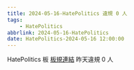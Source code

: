 ```yaml
---
title: 2024-05-16-HatePolitics 違規 0 人
tags:
    - HatePolitics
abbrlink: 2024-05-16-HatePolitics
date: HatePolitics-2024-05-16 12:00:00
---
```

HatePolitics 板 [板規連結](https://www.ptt.cc/bbs/HatePolitics/M.1617115262.A.D60.html)
昨天違規 0 人
